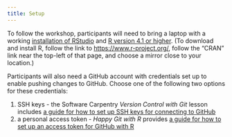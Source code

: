```yaml
---
title: Setup
---
```


To follow the workshop, participants will need to bring a laptop with 
a working [installation of RStudio](https://www.rstudio.com/products/rstudio/download/) 
and [R version 4.1 or higher](https://www.r-project.org/).
(To download and install R, 
follow the link to https://www.r-project.org/, 
follow the “CRAN” link near the top-left of that page, 
and choose a mirror close to your location.)

Participants will also need a GitHub account with credentials set up 
to enable pushing changes to GitHub. 
Choose one of the following two options for these credentials:

1. SSH keys - 
   the Software Carpentry _Version Control with Git_ lesson includes 
   [a guide for how to set up SSH keys for connecting to GitHub](https://swcarpentry.github.io/git-novice/07-github/index.html#3-ssh-background-and-setup)
2. a personal access token -
   _Happy Git with R_ provides 
   [a guide for how to set up an access token for GitHub with R](https://happygitwithr.com/https-pat.html)
